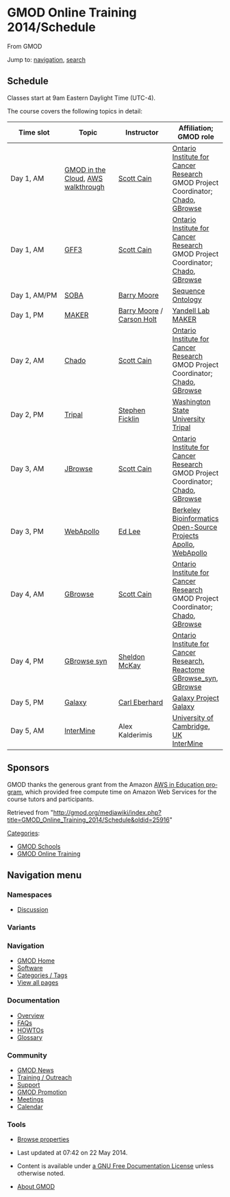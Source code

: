 <div id="mw-page-base" class="noprint">

</div>

<div id="mw-head-base" class="noprint">

</div>

<div id="content" class="mw-body" role="main">

<span id="top"></span>

<div id="mw-js-message" style="display:none;">

</div>



# <span dir="auto">GMOD Online Training 2014/Schedule</span>

<div id="bodyContent">

<div id="siteSub">

From GMOD

</div>

<div id="contentSub">

</div>

<div id="jump-to-nav" class="mw-jump">

Jump to: [navigation](#mw-navigation), [search](#p-search)

</div>

<div id="mw-content-text" class="mw-content-ltr" lang="en" dir="ltr">

## <span id="Schedule" class="mw-headline">Schedule</span>

Classes start at 9am Eastern Daylight Time (UTC-4).

The course covers the following topics in detail:

<table class="wikitable">
<colgroup>
<col style="width: 25%" />
<col style="width: 25%" />
<col style="width: 25%" />
<col style="width: 25%" />
</colgroup>
<thead>
<tr class="header">
<th>Time slot</th>
<th>Topic</th>
<th>Instructor</th>
<th>Affiliation; GMOD role</th>
</tr>
</thead>
<tbody>
<tr class="odd">
<td>Day 1, AM</td>
<td><a href="../Cloud.1" title="Cloud">GMOD in the Cloud</a>, <a
href="../AWS_walkthrough" title="AWS walkthrough">AWS
walkthrough</a></td>
<td><a href="../User:Scott" title="User:Scott">Scott Cain</a></td>
<td><a href="http://oicr.on.ca/" class="external text"
rel="nofollow">Ontario Institute for Cancer Research</a><br />
GMOD Project Coordinator; <a href="../Chado" class="mw-redirect"
title="Chado">Chado</a>, <a href="../GBrowse.1"
title="GBrowse">GBrowse</a></td>
</tr>
<tr class="even">
<td>Day 1, AM</td>
<td><a href="GFF3_Tutorial"
title="GMOD Online Training 2014/GFF3 Tutorial">GFF3</a></td>
<td><a href="../User:Scott" title="User:Scott">Scott Cain</a></td>
<td><a href="http://oicr.on.ca/" class="external text"
rel="nofollow">Ontario Institute for Cancer Research</a><br />
GMOD Project Coordinator; <a href="../Chado" class="mw-redirect"
title="Chado">Chado</a>, <a href="../GBrowse.1"
title="GBrowse">GBrowse</a></td>
</tr>
<tr class="odd">
<td>Day 1, AM/PM</td>
<td><a
href="http://gmod.org/wiki/GMOD_Online_Training_2014/SOBA_Tutorial"
title="GMOD Online Training 2014//SOBA Tutorial">SOBA</a></td>
<td><a href="../User:Bmoore" title="User:Bmoore">Barry Moore</a></td>
<td><a href="http://www.sequenceontology.org" class="external text"
rel="nofollow">Sequence Ontology</a><br />
</td>
</tr>
<tr class="even">
<td>Day 1, PM</td>
<td><a
href="http://weatherby.genetics.utah.edu/MAKER/wiki/index.php/MAKER_Tutorial_for_GMOD_Online_Training_2014"
class="external text" rel="nofollow">MAKER</a></td>
<td><a href="../User:Bmoore" title="User:Bmoore">Barry Moore</a> / <a
href="../User:Carsonholt" title="User:Carsonholt">Carson Holt</a></td>
<td><a href="http://www.yandell-lab.org" class="external text"
rel="nofollow">Yandell Lab</a><br />
<a href="../MAKER.1" title="MAKER">MAKER</a></td>
</tr>
<tr class="odd">
<td>Day 2, AM</td>
<td><a href="Chado_Tutorial"
title="GMOD Online Training 2014/Chado Tutorial">Chado</a></td>
<td><a href="../User:Scott" title="User:Scott">Scott Cain</a></td>
<td><a href="http://oicr.on.ca/" class="external text"
rel="nofollow">Ontario Institute for Cancer Research</a><br />
GMOD Project Coordinator; <a href="../Chado" class="mw-redirect"
title="Chado">Chado</a>, <a href="../GBrowse.1"
title="GBrowse">GBrowse</a></td>
</tr>
<tr class="even">
<td>Day 2, PM</td>
<td><a href="../Tripal_Tutorial_v2.0"
title="Tripal Tutorial v2.0">Tripal</a></td>
<td><a href="../User:Sficklin" title="User:Sficklin">Stephen
Ficklin</a></td>
<td><a href="http://www.wsu.edu" class="external text"
rel="nofollow">Washington State University</a><br />
<a href="../Tripal.1" title="Tripal">Tripal</a></td>
</tr>
<tr class="odd">
<td>Day 3, AM</td>
<td><a href="JBrowse_Tutorial"
title="GMOD Online Training 2014/JBrowse Tutorial">JBrowse</a></td>
<td><a href="../User:Scott" title="User:Scott">Scott Cain</a></td>
<td><a href="http://oicr.on.ca/" class="external text"
rel="nofollow">Ontario Institute for Cancer Research</a><br />
GMOD Project Coordinator; <a href="../Chado" class="mw-redirect"
title="Chado">Chado</a>, <a href="../GBrowse.1"
title="GBrowse">GBrowse</a></td>
</tr>
<tr class="even">
<td>Day 3, PM</td>
<td><a href="WebApollo_Tutorial"
title="GMOD Online Training 2014/WebApollo Tutorial">WebApollo</a></td>
<td><a href="../User:Elee" title="User:Elee">Ed Lee</a></td>
<td><a href="http://www.berkeleybop.org/" class="external text"
rel="nofollow">Berkeley Bioinformatics Open-Source Projects</a><br />
<a href="../Apollo.1" title="Apollo">Apollo</a>, <a
href="../WebApollo.1" title="WebApollo">WebApollo</a></td>
</tr>
<tr class="odd">
<td>Day 4, AM</td>
<td><a
href="http://gmod.org/mediawiki/index.php?title=GMOD_Online_Training_2014/GBrowse_Tutorial&amp;action=edit&amp;redlink=1"
class="new"
title="GMOD Online Training 2014/GBrowse Tutorial (page does not exist)">GBrowse</a></td>
<td><a href="../User:Scott" title="User:Scott">Scott Cain</a></td>
<td><a href="http://oicr.on.ca/" class="external text"
rel="nofollow">Ontario Institute for Cancer Research</a><br />
GMOD Project Coordinator; <a href="../Chado" class="mw-redirect"
title="Chado">Chado</a>, <a href="../GBrowse.1"
title="GBrowse">GBrowse</a></td>
</tr>
<tr class="even">
<td>Day 4, PM</td>
<td><a href="GBrowse_syn_Tutorial"
title="GMOD Online Training 2014/GBrowse syn Tutorial">GBrowse
syn</a></td>
<td><a href="../User:Mckays" title="User:Mckays">Sheldon McKay</a></td>
<td><a href="http://oicr.on.ca/" class="external text"
rel="nofollow">Ontario Institute for Cancer Research</a>, <a
href="http://www.reactome.org" class="external text"
rel="nofollow">Reactome</a><br />
<a href="../GBrowse_syn.1" title="GBrowse syn">GBrowse_syn</a>, <a
href="../GBrowse.1" title="GBrowse">GBrowse</a></td>
</tr>
<tr class="odd">
<td>Day 5, PM</td>
<td><a href="https://wiki.galaxyproject.org/Events/GMODSummerSchool2014"
class="external text" rel="nofollow">Galaxy</a></td>
<td><a href="https://wiki.galaxyproject.org/CarlEberhard"
class="external text" rel="nofollow">Carl Eberhard</a></td>
<td><a href="http://galaxyproject.org/" class="external text"
rel="nofollow">Galaxy Project</a><br />
<a href="../Galaxy.1" title="Galaxy">Galaxy</a></td>
</tr>
<tr class="even">
<td>Day 5, AM</td>
<td><a
href="http://gmod.org/mediawiki/index.php?title=GMOD_Online_Training_2014/InterMine_Tutorial&amp;action=edit&amp;redlink=1"
class="new"
title="GMOD Online Training 2014/InterMine Tutorial (page does not exist)">InterMine</a></td>
<td>Alex Kalderimis</td>
<td><a href="http://cam.ac.uk" class="external text"
rel="nofollow">University of Cambridge, UK</a><br />
<a href="../InterMine" title="InterMine">InterMine</a></td>
</tr>
</tbody>
</table>

## <span id="Sponsors" class="mw-headline">Sponsors</span>

GMOD thanks the generous grant from the Amazon
<a href="http://aws.amazon.com/grants/" class="external text"
rel="nofollow">AWS in Education program</a>, which provided free compute
time on Amazon Web Services for the course tutors and participants.

</div>

<div class="printfooter">

Retrieved from
"<http://gmod.org/mediawiki/index.php?title=GMOD_Online_Training_2014/Schedule&oldid=25916>"

</div>

<div id="catlinks" class="catlinks">

<div id="mw-normal-catlinks" class="mw-normal-catlinks">

[Categories](../Special:Categories "Special:Categories"):

- [GMOD Schools](../Category:GMOD_Schools "Category:GMOD Schools")
- <a
  href="http://gmod.org/mediawiki/index.php?title=Category:GMOD_Online_Training&amp;action=edit&amp;redlink=1"
  class="new"
  title="Category:GMOD Online Training (page does not exist)">GMOD Online
  Training</a>

</div>

</div>

<div class="visualClear">

</div>

</div>

</div>

<div id="mw-navigation">

## Navigation menu

<div id="mw-head">



<div id="left-navigation">

<div id="p-namespaces" class="vectorTabs" role="navigation"
aria-labelledby="p-namespaces-label">

### Namespaces


- <span id="ca-talk"><a
  href="http://gmod.org/mediawiki/index.php?title=Talk:GMOD_Online_Training_2014/Schedule&amp;action=edit&amp;redlink=1"
  accesskey="t"
  title="Discussion about the content page [t]">Discussion</a></span>

</div>

<div id="p-variants" class="vectorMenu emptyPortlet" role="navigation"
aria-labelledby="p-variants-label">

### 

### Variants[](#)

<div class="menu">

</div>

</div>

</div>





</div>

</div>

</div>

<div id="mw-panel">

<div id="p-logo" role="banner">

<a href="../Main_Page"
style="background-image: url(../../images/GMOD-cogs.png);"
title="Visit the main page"></a>

</div>

<div id="p-Navigation" class="portal" role="navigation"
aria-labelledby="p-Navigation-label">

### Navigation

<div class="body">

- <span id="n-GMOD-Home">[GMOD Home](../Main_Page)</span>
- <span id="n-Software">[Software](../GMOD_Components)</span>
- <span id="n-Categories-.2F-Tags">[Categories /
  Tags](../Categories)</span>
- <span id="n-View-all-pages">[View all
  pages](../Special:AllPages)</span>

</div>

</div>

<div id="p-Documentation" class="portal" role="navigation"
aria-labelledby="p-Documentation-label">

### Documentation

<div class="body">

- <span id="n-Overview">[Overview](../Overview)</span>
- <span id="n-FAQs">[FAQs](../Category:FAQ)</span>
- <span id="n-HOWTOs">[HOWTOs](../Category:HOWTO)</span>
- <span id="n-Glossary">[Glossary](../Glossary)</span>

</div>

</div>

<div id="p-Community" class="portal" role="navigation"
aria-labelledby="p-Community-label">

### Community

<div class="body">

- <span id="n-GMOD-News">[GMOD News](../GMOD_News)</span>
- <span id="n-Training-.2F-Outreach">[Training /
  Outreach](../Training_and_Outreach)</span>
- <span id="n-Support">[Support](../Support)</span>
- <span id="n-GMOD-Promotion">[GMOD Promotion](../GMOD_Promotion)</span>
- <span id="n-Meetings">[Meetings](../Meetings)</span>
- <span id="n-Calendar">[Calendar](../Calendar)</span>

</div>

</div>

<div id="p-tb" class="portal" role="navigation"
aria-labelledby="p-tb-label">

### Tools

<div class="body">


- <span id="t-smwbrowselink"><a href="../Special%3ABrowse/GMOD_Online_Training_2014-2FSchedule"
  rel="smw-browse">Browse properties</a></span>


</div>

</div>

</div>

</div>

<div id="footer" role="contentinfo">

- <span id="footer-info-lastmod">Last updated at 07:42 on 22 May
  2014.</span>
<!-- - <span id="footer-info-viewcount">66,642 page views.</span> -->
- <span id="footer-info-copyright">Content is available under
  <a href="http://www.gnu.org/licenses/fdl-1.3.html" class="external"
  rel="nofollow">a GNU Free Documentation License</a> unless otherwise
  noted.</span>

<!-- -->

- <span id="footer-places-about">[About
  GMOD](../GMOD:About "GMOD:About")</span>

<!-- -->






</div>
